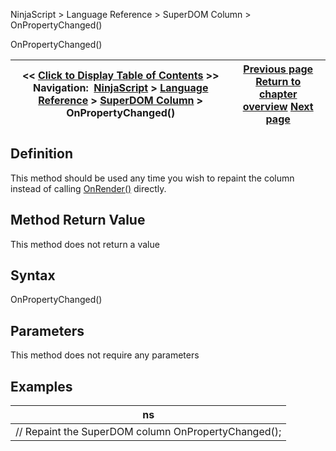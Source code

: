 ﻿
NinjaScript \> Language Reference \> SuperDOM Column \> OnPropertyChanged()

OnPropertyChanged()

| \<\< [Click to Display Table of Contents](onpropertychanged.md) \>\> **Navigation:**     [NinjaScript](ninjascript.md) \> [Language Reference](language_reference_wip.md) \> [SuperDOM Column](superdom_column.md) \> OnPropertyChanged() | [Previous page](superdomcolumn_onpositionupdate.md) [Return to chapter overview](superdom_column.md) [Next page](superdomcolumn_onrender.md) |
| --- | --- |
## Definition
This method should be used any time you wish to repaint the column instead of calling [OnRender()](superdomcolumn_onrender.md) directly.
## 
## Method Return Value
This method does not return a value
 
## Syntax
OnPropertyChanged()
## 
## Parameters
This method does not require any parameters
## 
## Examples

| ns |
| --- |
| // Repaint the SuperDOM column OnPropertyChanged(); |
